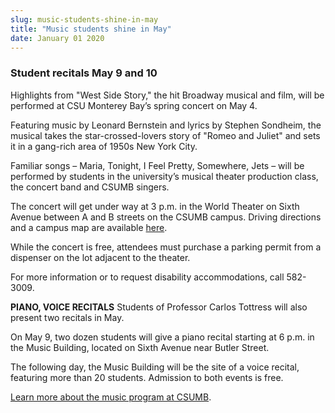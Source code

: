 ```yaml
---
slug: music-students-shine-in-may
title: "Music students shine in May"
date: January 01 2020
---
```


<h3>Student recitals May 9 and 10</h3><p>Highlights from "West Side Story," the hit Broadway musical and film, will be performed at CSU Monterey Bay’s spring concert on May 4.
</p><p>Featuring music by Leonard Bernstein and lyrics by Stephen Sondheim, the musical takes the star-crossed-lovers story of "Romeo and Juliet" and sets it in a gang-rich area of 1950s New York City.
</p><p>Familiar songs – Maria, Tonight, I Feel Pretty, Somewhere, Jets – will be performed by students in the university’s musical theater production class, the concert band and CSUMB singers.
</p><p>The concert will get under way at 3 p.m. in the World Theater on Sixth Avenue between A and B streets on the CSUMB campus. Driving directions and a campus map are available <a href="http://csumb.edu/maps">here</a>.
</p><p>While the concert is free, attendees must purchase a parking permit from a dispenser on the lot adjacent to the theater.
</p><p>For more information or to request disability accommodations, call 582-3009.
</p><p><strong>PIANO, VOICE RECITALS</strong> Students of Professor Carlos Tottress will also present two recitals in May.
</p><p>On May 9, two dozen students will give a piano recital starting at 6 p.m. in the Music Building, located on Sixth Avenue near Butler Street.
</p><p>The following day, the Music Building will be the site of a voice recital, featuring more than 20 students. Admission to both events is free.
</p><p><a href="http://music.csumb.edu">Learn more about the music program at CSUMB</a>.
</p>
